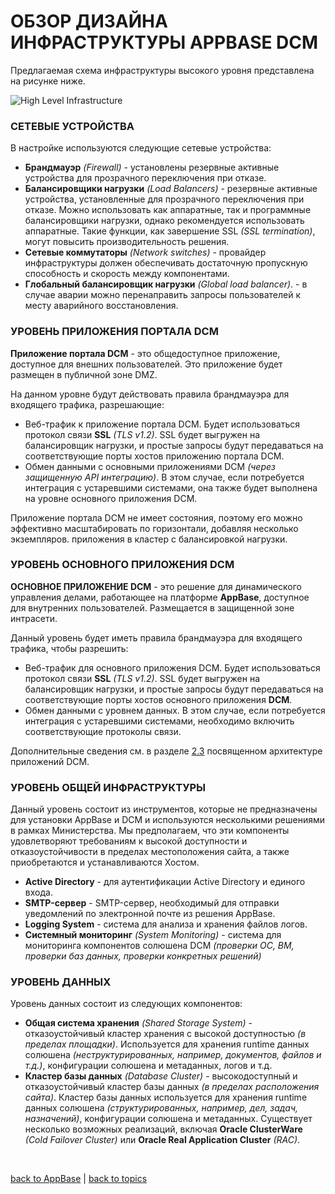 # ОБЗОР ДИЗАЙНА ИНФРАСТРУКТУРЫ APPBASE DCM

Предлагаемая схема инфраструктуры высокого уровня представлена на рисунке ниже.

![High Level Infrastructure](https://github.com/CrappyCodeMaker/ECCENTEX-KNOWLEGE/blob/main/Content/1%20Start%20work/1.2%20AppBase/IMG/HighLevelInfrastructure.png)

### СЕТЕВЫЕ УСТРОЙСТВА

В настройке используются следующие сетевые устройства:
* **Брандмауэр** _(Firewall)_ - установлены резервные активные устройства для прозрачного переключения при отказе.
* **Балансировщики нагрузки** _(Load Balancers)_ - резервные активные устройства, установленные для прозрачного переключения при отказе. Можно использовать как аппаратные, так и программные балансировщики нагрузки, однако рекомендуется использовать аппаратные. Такие функции, как завершение SSL _(SSL termination)_, могут повысить производительность решения.
* **Сетевые коммутаторы** _(Network switches)_ - провайдер инфраструктуры должен обеспечивать достаточную пропускную способность и скорость между компонентами.
* **Глобальный балансировщик нагрузки** _(Global load balancer)_. - в случае аварии можно перенаправить запросы пользователей к месту аварийного восстановления.

### УРОВЕНЬ ПРИЛОЖЕНИЯ ПОРТАЛА DCM

**Приложение портала DCM** - это общедоступное приложение, доступное для внешних пользователей. Это приложение
будет размещен в публичной зоне DMZ.

На данном уровне будут действовать правила брандмауэра для входящего трафика, разрешающие:
* Веб-трафик к приложение портала DCM. Будет использоваться протокол связи **SSL** _(TLS v1.2)_. SSL будет выгружен на балансировщик нагрузки, и простые запросы будут передаваться на соответствующие порты хостов приложению портала DCM.
* Обмен данными с основными приложениями DCM _(через защищенную API интеграцию)_. В этом случае, если потребуется интеграция с устаревшими системами, она также будет выполнена на уровне основного приложения DCM.

Приложение портала DCM не имеет состояния, поэтому его можно эффективно масштабировать по горизонтали, добавляя несколько экземпляров.
приложения в кластер с балансировкой нагрузки.

### УРОВЕНЬ ОСНОВНОГО ПРИЛОЖЕНИЯ DCM

**ОСНОВНОЕ ПРИЛОЖЕНИЕ DCM** - это решение для динамического управления делами, работающее на платформе **AppBase**, доступное для внутренних пользователей. Размещается в защищенной зоне интрасети.

Данный уровень будет иметь правила брандмауэра для входящего трафика, чтобы разрешить:
  * Веб-трафик для основного приложения DCM. Будет использоваться протокол связи **SSL** _(TLS v1.2)_. SSL будет выгружен на балансировщик нагрузки, и простые запросы будут передаваться на соответствующие порты хостов основного приложения **DCM**.
  * Обмен данными с уровнем данных. В этом случае, если потребуется интеграция с устаревшими системами, необходимо включить соответствующие протоколы связи.

Дополнительные сведения см. в разделе [2.3](https://github.com/CrappyCodeMaker/ECCENTEX-KNOWLEGE/blob/main/Content/1%20Start%20work/1.2%20AppBase/2.3%20INSTALLATION%20ARCHITECTURE/InstallationArchitecture.md) посвященном архитектуре приложений DCM.

### УРОВЕНЬ ОБЩЕЙ ИНФРАСТРУКТУРЫ

Данный уровень состоит из инструментов, которые не предназначены для установки AppBase и DCM и используются несколькими решениями в рамках Министерства. Мы предполагаем, что эти компоненты удовлетворяют требованиям к высокой доступности и отказоустойчивости в пределах местоположения сайта, а также приобретаются и устанавливаются Хостом.

* **Active Directory** - для аутентификации Active Directory и единого входа.
* **SMTP-сервер** - SMTP-сервер, необходимый для отправки уведомлений по электронной почте из решения AppBase.
* **Logging System** - система для анализа и хранения файлов логов.
* **Системный мониторинг** _(System Monitoring)_ - система для мониторинга компонентов солюшена DCM _(проверки ОС, ВМ, проверки баз данных, проверки конкретных решений)_

### УРОВЕНЬ ДАННЫХ

Уровень данных состоит из следующих компонентов:
* **Общая система хранения** _(Shared Storage System)_ - отказоустойчивый кластер хранения с высокой доступностью _(в пределах площадки)_. Используется для хранения runtime данных солюшена _(неструктурированных, например, документов, файлов и т.д.)_, конфигурации солюшена и метаданных, логов и т.д.
* **Кластер базы данных** _(Database Cluster)_ - высокодоступный и отказоустойчивый кластер базы данных _(в пределах расположения сайта)_. Кластер базы данных используется для хранения runtime данных солюшена _(структурированных, например, дел, задач, назначений)_, конфигурации солюшена и метаданных. Существует несколько возможных реализаций, включая **Oracle ClusterWare** _(Cold Failover Cluster)_ или **Oracle Real Application Cluster** _(RAC)_.

<br/>

[back to AppBase](https://github.com/CrappyCodeMaker/ECCENTEX-KNOWLEGE/blob/main/Content/1%20Start%20work/1.2%20AppBase/AppBase.md) | [back to topics](https://github.com/CrappyCodeMaker/ECCENTEX-KNOWLEGE/tree/main/Content/0%20Topics/Topics.md)